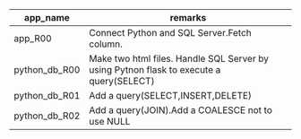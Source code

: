 |app_name|remarks|
|---|---|
|app_R00|Connect Python and SQL Server.Fetch column.|
|python_db_R00|Make two html files. Handle SQL Server by using Pytnon flask to execute a query(SELECT)|
|python_db_R01|Add a query(SELECT,INSERT,DELETE)|
|python_db_R02|Add a query(JOIN).Add a COALESCE not to use NULL|
